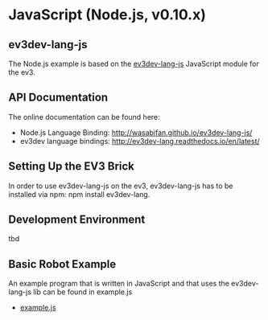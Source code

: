 # JavaScript (Node.js, v0.10.x)
## ev3dev-lang-js
The Node.js example is based on the [ev3dev-lang-js](https://github.com/WasabiFan/ev3dev-lang-js) JavaScript module for the ev3. 

## API Documentation
The online documentation can be found here: 

- Node.js Language Binding: http://wasabifan.github.io/ev3dev-lang-js/
- ev3dev language bindings: http://ev3dev-lang.readthedocs.io/en/latest/

## Setting Up the EV3 Brick
In order to use ev3dev-lang-js on the ev3, ev3dev-lang-js has to be installed via npm: npm install ev3dev-lang.

## Development Environment
tbd

## Basic Robot Example
An example program that is written in JavaScript and that uses the ev3dev-lang-js lib can be found in example.js 
- [example.js](example.js)